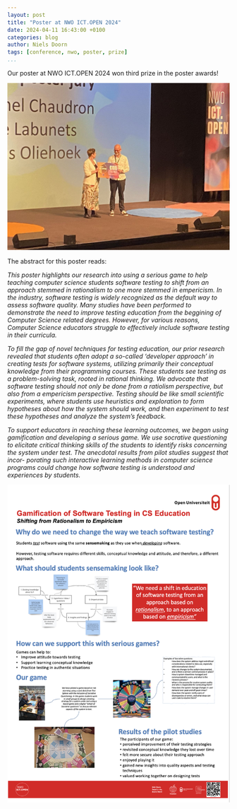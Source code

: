 ```yaml
---
layout: post
title: "Poster at NWO ICT.OPEN 2024"
date: 2024-04-11 16:43:00 +0100
categories: blog
author: Niels Doorn
tags: [conference, nwo, poster, prize]
...
```


Our poster at NWO ICT.OPEN 2024 won third prize in the poster awards!

![The award ceremony](/ICTOPEN2024Winner1.jpg)

The abstract for this poster reads:

*This poster highlights our research into using a serious game to help teaching computer science students software testing to shift from an approach stemmed in rationalism to one more stemmed in empericism. In the industry, software testing is widely recognized as the default way to assess software quality. Many studies have been performed to demonstrate the need to improve testing education from the beggining of Computer Science related degrees. However, for various reasons, Computer Science educators struggle to effectively include software testing in their curricula.*

*To fill the gap of novel techniques for testing education, our prior research revealed that students often adopt a so-called ‘developer approach’ in creating tests for software systems, utilizing primarily their conceptual knowledge from their programming courses. These students see testing as a problem-solving task, rooted in rational thinking. We advocate that software testing should not only be done from a ratiolism perspective, but also from a empericism perspective. Testing should be like small scientific experiments, where students use heuristics and exploration to form hypotheses about how the system should work, and then experiment to test these hypotheses and analyze the system’s feedback.*

*To support educators in reaching these learning outcomes, we began using gamification and developing a serious game. We use socrative questioning to elicitate critical thinking skills of the students to identify risks concerning the system under test. The anecdotal results from pilot studies suggest that incor- porating such interactive learning methods in computer science programs could change how software testing is understood and experiences by students.*

![ICT.OPEN2024 poster](/posteerICTOPEN2024.png  "My NWO ICT.OPEN 2024 poster")